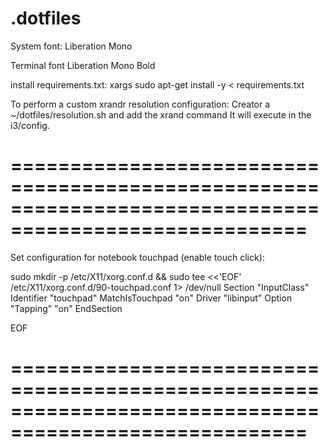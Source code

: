 # .dotfiles
System font:
Liberation Mono

Terminal font
Liberation Mono Bold

install requirements.txt:
xargs sudo apt-get install -y < requirements.txt

To perform a custom xrandr resolution configuration:
Creator a ~/dotfiles/resolution.sh and add the xrand command
It will execute in the i3/config.

# =======================================================================================================

Set configuration for notebook touchpad (enable touch click):

sudo mkdir -p /etc/X11/xorg.conf.d && sudo tee <<'EOF' /etc/X11/xorg.conf.d/90-touchpad.conf 1> /dev/null
Section "InputClass"
        Identifier "touchpad"
        MatchIsTouchpad "on"
        Driver "libinput"
        Option "Tapping" "on"
EndSection

EOF

# =======================================================================================================

